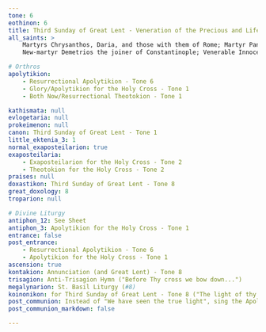 ```yaml
---
tone: 6
eothinon: 6
title: Third Sunday of Great Lent - Veneration of the Precious and Life-Giving Cross
all_saints: >
    Martyrs Chrysanthos, Daria, and those with them of Rome; Martyr Pancharios of Nicomedia;
    New-martyr Demetrios the joiner of Constantinople; Venerable Innocent of Komel

# Orthros
apolytikion:
    - Resurrectional Apolytikion - Tone 6
    - Glory/Apolytikion for the Holy Cross - Tone 1
    - Both Now/Resurrectional Theotokion - Tone 1

kathismata: null
evlogetaria: null
prokeimenon: null
canon: Third Sunday of Great Lent - Tone 1
little_ektenia_3: 1
normal_exaposteilarion: true
exaposteilaria:
    - Exaposteilarion for the Holy Cross - Tone 2
    - Theotokion for the Holy Cross - Tone 2
praises: null
doxastikon: Third Sunday of Great Lent - Tone 8
great_doxology: 8
troparion: null

# Divine Liturgy
antiphon_12: See Sheet
antiphon_3: Apolytikion for the Holy Cross - Tone 1
entrance: false
post_entrance:
    - Resurrectional Apolytikion - Tone 6
    - Apolytikion for the Holy Cross - Tone 1
ascension: true
kontakion: Annunciation (and Great Lent) - Tone 8
trisagion: Anti-Trisagion Hymn ("Before Thy cross we bow down...")
megalynarion: St. Basil Liturgy (#8)
koinonikon: for Third Sunday of Great Lent - Tone 8 ("The light of thy countenance...")
post_communion: Instead of "We have seen the true light", sing the Apolytikion of the Holy Cross
post_communion_markdown: false

---
```


